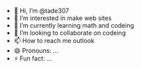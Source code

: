 - 👋 Hi, I’m @tade307
- 👀 I’m interested in make web sites
- 🌱 I’m currently learning math and codeing
- 💞️ I’m looking to collaborate on codeing
- 📫 How to reach me outlook
- 😄 Pronouns: ...
- ⚡ Fun fact: ...

<!---
tade307/tade307 is a ✨ special ✨ repository because its `README.md` (this file) appears on your GitHub profile.
You can click the Preview link to take a look at your changes.
--->
